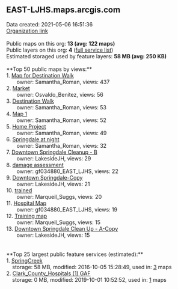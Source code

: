 <h2>EAST-LJHS.maps.arcgis.com</h2> Data created: 2021-05-06 16:51:36 <br /><a target='new' href='https://EAST-LJHS.maps.arcgis.com'>Organization link</a><br /><br />Public maps on this org: <b>13 (avg: 122 maps)</b><br />Public layers on this org: <b>4 </b>(<a target='new' href='https://services.arcgis.com/lU22enF7ekFf24xL/ArcGIS/rest/services'>full service list</a>)<br />Estimated storaged used by feature layers: <b>58 MB (avg: 250 KB)</b><br /><br />**Top 50 public maps by views:**<br />  1. <a target='new' href='https://www.arcgis.com/home/item.html?id=b10f5b47172a4d598a58bd50a1bd1665'>Map for Destination Walk</a> <br />  &nbsp;&nbsp;&nbsp;&nbsp; &nbsp;&nbsp;owner: Samantha_Roman, views: 437<br />  2. <a target='new' href='https://www.arcgis.com/home/item.html?id=a3e77c9ebbb94bef95f0e69eba28b5be'>Market</a> <br />  &nbsp;&nbsp;&nbsp;&nbsp; &nbsp;&nbsp;owner: Osvaldo_Benitez, views: 56<br />  3. <a target='new' href='https://www.arcgis.com/home/item.html?id=ef9b695fe0bb4cbe9437f420cabd4f9f'>Destination Walk</a> <br />  &nbsp;&nbsp;&nbsp;&nbsp; &nbsp;&nbsp;owner: Samantha_Roman, views: 53<br />  4. <a target='new' href='https://www.arcgis.com/home/item.html?id=3ac7ebf277e9429ca765d28e95174f76'>Map 1</a> <br />  &nbsp;&nbsp;&nbsp;&nbsp; &nbsp;&nbsp;owner: Samantha_Roman, views: 52<br />  5. <a target='new' href='https://www.arcgis.com/home/item.html?id=d5f3491556304075865987f9aa6ceac4'>Home Project</a> <br />  &nbsp;&nbsp;&nbsp;&nbsp; &nbsp;&nbsp;owner: Samantha_Roman, views: 49<br />  6. <a target='new' href='https://www.arcgis.com/home/item.html?id=58fdf3d0711544d6807a4d9983adbb2b'>Springdale at night</a> <br />  &nbsp;&nbsp;&nbsp;&nbsp; &nbsp;&nbsp;owner: Samantha_Roman, views: 32<br />  7. <a target='new' href='https://www.arcgis.com/home/item.html?id=0909db3b0a6b44c89fe59a438a519106'>Downtown Springdale Cleanup - B</a> <br />  &nbsp;&nbsp;&nbsp;&nbsp; &nbsp;&nbsp;owner: LakesideJH, views: 29<br />  8. <a target='new' href='https://www.arcgis.com/home/item.html?id=1696c35c0ae546f582c7bc6c2d12ca4e'>damage assessment</a> <br />  &nbsp;&nbsp;&nbsp;&nbsp; &nbsp;&nbsp;owner: gf034880_EAST_LJHS, views: 22<br />  9. <a target='new' href='https://www.arcgis.com/home/item.html?id=c87833e07c124a88b2b64ce427fcc15f'>Downtown Springdale-Copy</a> <br />  &nbsp;&nbsp;&nbsp;&nbsp; &nbsp;&nbsp;owner: LakesideJH, views: 21<br />  10. <a target='new' href='https://www.arcgis.com/home/item.html?id=e7f6ea738e8242789ca42c75bba0c519'>trained</a> <br />  &nbsp;&nbsp;&nbsp;&nbsp; &nbsp;&nbsp;owner: Marqueil_Suggs, views: 20<br />  11. <a target='new' href='https://www.arcgis.com/home/item.html?id=398884d50a134fcaaa72f7e52b3095bb'>Hospital Map</a> <br />  &nbsp;&nbsp;&nbsp;&nbsp; &nbsp;&nbsp;owner: gf034880_EAST_LJHS, views: 19<br />  12. <a target='new' href='https://www.arcgis.com/home/item.html?id=4f5495003632451ba7077efb7d8a81db'>Training map</a> <br />  &nbsp;&nbsp;&nbsp;&nbsp; &nbsp;&nbsp;owner: Marqueil_Suggs, views: 15<br />  13. <a target='new' href='https://www.arcgis.com/home/item.html?id=096f709650974f2db992515adcfa29d4'>Downtown Springdale Clean Up - A-Copy</a> <br />  &nbsp;&nbsp;&nbsp;&nbsp; &nbsp;&nbsp;owner: LakesideJH, views: 15<br /><br /><br />**Top 25 largest public feature services (estimated):**<br /> 1. <a target='new' href='https://www.arcgis.com/home/item.html?id=b97f14d32bfc450fb38def55b2c6972a'>SpringCreek</a><br /> &nbsp;&nbsp;&nbsp;&nbsp;storage: 58 MB, modified: 2016-10-05 15:28:49,  used in: <a target='new' href='https://ed-ind-tb.s3-us-west-1.amazonaws.com/ADI/b97f14d32bfc450fb38def55b2c6972a.html'> 3</a> maps<br /> 2. <a target='new' href='https://www.arcgis.com/home/item.html?id=c1e050cd378545f09967366dbb0bef88'>Clark_County_Hospitals (1) GAF</a><br /> &nbsp;&nbsp;&nbsp;&nbsp;storage: 0 MB, modified: 2019-10-01 10:52:52,  used in: <a target='new' href='https://ed-ind-tb.s3-us-west-1.amazonaws.com/ADI/c1e050cd378545f09967366dbb0bef88.html'> 1</a> maps<br />